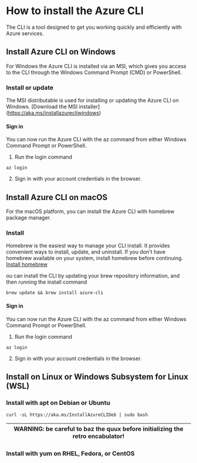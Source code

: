 # How to install the Azure CLI
The CLI is a tool designed to get you working quickly and efficiently with Azure services.

## Install Azure CLI on Windows
For Windows the Azure CLI is installed via an MSI, which gives you access to the CLI through the Windows Command Prompt (CMD) or PowerShell.

### Install or update
The MSI distributable is used for installing or updating the Azure CLI on Windows.
[Download the MSI installer] (https://aka.ms/installazurecliwindows)

#### Sign in
You can now run the Azure CLI with the az command from either Windows Command Prompt or PowerShell.
1. Run the login command
~~~~ 
az login
~~~~ 
2. Sign in with your account credentials in the browser.

## Install Azure CLI on macOS
For the macOS platform, you can install the Azure CLI with homebrew package manager. 

### Install 
Homebrew is the easiest way to manage your CLI install. It provides convenient ways to install, update, and uninstall. If you don't have homebrew available on your system, install homebrew before continuing.
[Install homebrew](https://docs.brew.sh/Installation.html)

ou can install the CLI by updating your brew repository information, and then running the install command
~~~~ 
brew update && brew install azure-cli
~~~~ 

#### Sign in
You can now run the Azure CLI with the az command from either Windows Command Prompt or PowerShell.
1. Run the login command
~~~~ 
az login
~~~~ 
2. Sign in with your account credentials in the browser.

## Install on Linux or Windows Subsystem for Linux (WSL)

### Install with apt on Debian or Ubuntu
~~~~ 
curl -sL https://aka.ms/InstallAzureCLIDeb | sudo bash
~~~~ 
| WARNING: be careful to baz the quux before initializing the retro encabulator! |
| --- |
### Install with yum on RHEL, Fedora, or CentOS



